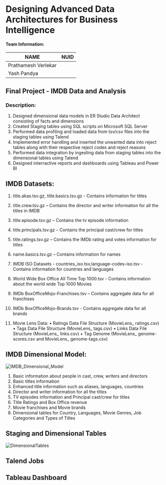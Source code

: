 # Designing Advanced Data Architectures for Business Intelligence

#### Team Information:

|      NAME            |     NUID      |
|--------------------- |---------------|
|  Prathamesh Verlekar |               |                 
|    Yash Pandya       |               |                 

## Final Project  - IMDB Data and Analysis

### Description:

1. Designed dimensional data models in ER Studio Data Architect consisting of facts and dimensions
2. Created Staging tables using SQL scripts on Microsoft SQL Server
3. Performed data profiling and loaded data from tsv/csv files into the staging tables using Talend
4. Implemented error handling and inserted the unwanted data into reject tables along with their respective reject codes and reject reasons
5. Performed data integration by ingesting data from staging tables into the dimensional tables using Talend
6. Designed interractive reports and dashboards using Tableau and Power BI 

## IMDB Datasets:

1. title.akas.tsv.gz, title.basics.tsv.gz - Contains information for titles

2. title.crew.tsv.gz – Contains the director and writer information for all the titles in IMDB

3. title.episode.tsv.gz – Contains the tv episode information

4. title.principals.tsv.gz – Contains the principal cast/crew for titles

5. title.ratings.tsv.gz – Contains the IMDb rating and votes information for titles

6. name.basics.tsv.gz – Contains information for names

7. IMDB ISO Datasets - countries_iso.tsv,language-codes-iso.tsv - Contains information for countries and languages

8. World Wide Box Office All Time Top 1000.tsv - Contains information about the world wide Top 1000 Movies

9. IMDb BoxOfficeMojo-Franchises.tsv – Contains aggregate data for all franchises

10. IMDb BoxOfficeMojo-Brands.tsv - Contains aggregate data for all brands

11. Movie Lens Data:
• Ratings Data File Structure (MovieLens_ ratings.csv)
• Tags Data File Structure (MovieLens_ tags.csv)
• Links Data File Structure (MovieLens_ links.csv)
• Tag Genome (MovieLens_ genome-scores.csv and MovieLens_ genome-tags.csv)

## IMDB Dimensional Model:

![IMDB_Dimensional_Model](https://user-images.githubusercontent.com/59594174/97101083-a7a9bf80-1670-11eb-9252-f33b2f55a2bd.PNG)

1. Basic information about people in cast, crew, writers and directors
2. Basic titles information
3. Enhanced title information such as aliases, languages, countries
4. Director and writer information for all the titles
5. TV episodes information and Principal cast/crew for titles
6. Title Ratings and Box Office revenue
7. Movie franchises and Movie brands
8. Dimensional tables for Country, Languages, Movie Genres, Job Categories and Types of Titles

## Staging and Dimensional Tables

![DimensionalTables](https://user-images.githubusercontent.com/59594174/97101086-bb552600-1670-11eb-8786-3b16e6f16491.PNG)


## Talend Jobs




## Tableau Dashboard



